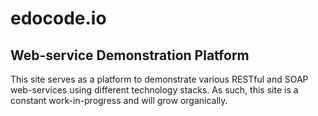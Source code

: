 edocode.io
==============

Web-service Demonstration Platform
--------------

This site serves as a platform to demonstrate various RESTful and SOAP web-services using different technology stacks. As such, this site is a constant work-in-progress and will grow organically.
